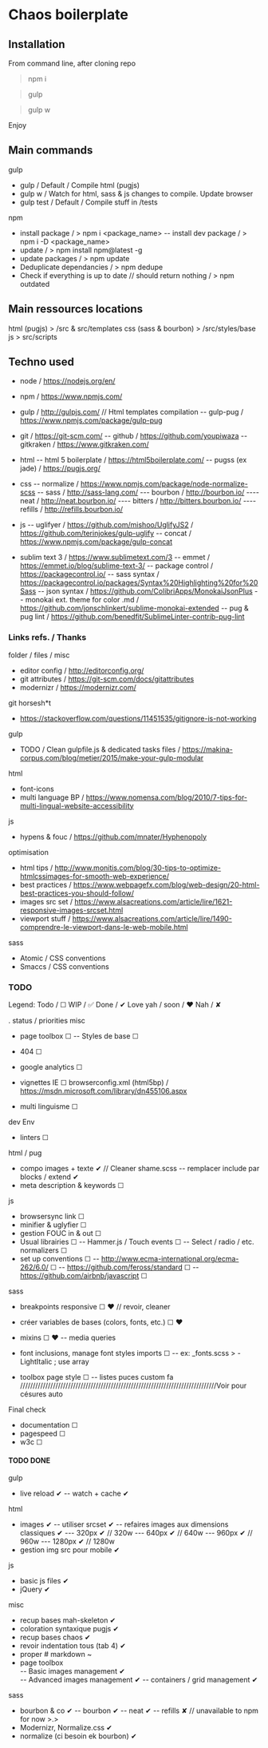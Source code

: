 # Chaos boilerplate

 

## Installation
From command line, after cloning repo
> npm i

> gulp

> gulp w

Enjoy


## Main commands

gulp
- gulp												/ Default / Compile html (pugjs)
- gulp w											/ Watch for html, sass & js changes to compile. Update browser
- gulp test											/ Default / Compile stuff in /tests

npm
- install package 									/ > npm i <package_name>
-- install dev package								/ > npm i -D <package_name>
- update 											/ > npm install npm@latest -g
- update packages 									/ > npm update
- Deduplicate dependancies							/ > npm dedupe
- Check if everything is up to date // should return nothing / > npm outdated



## Main ressources locations
html (pugjs) 										> /src & src/templates
css (sass & bourbon)								> /src/styles/base
js													> src/scripts



## Techno used
- node												/ https://nodejs.org/en/
- npm												/ https://www.npmjs.com/
- gulp												/ http://gulpjs.com/
// Html templates compilation
-- gulp-pug											/ https://www.npmjs.com/package/gulp-pug
	
- git												/ https://git-scm.com/
-- github											/ https://github.com/youpiwaza
-- gitkraken										/ https://www.gitkraken.com/

- html
-- html 5 boilerplate								/ https://html5boilerplate.com/
-- pugss (ex jade)									/ https://pugjs.org/

- css
-- normalize										/ https://www.npmjs.com/package/node-normalize-scss
-- sass												/ http://sass-lang.com/
--- bourbon											/ http://bourbon.io/
---- neat											/ http://neat.bourbon.io/
---- bitters										/ http://bitters.bourbon.io/
---- refills										/ http://refills.bourbon.io/

- js
-- uglifyer											/ https://github.com/mishoo/UglifyJS2 / https://github.com/terinjokes/gulp-uglify
-- concat											/ https://www.npmjs.com/package/gulp-concat

- sublim text 3 									/ https://www.sublimetext.com/3
-- emmet 											/ https://emmet.io/blog/sublime-text-3/
-- package control 									/ https://packagecontrol.io/
-- sass syntax										/ https://packagecontrol.io/packages/Syntax%20Highlighting%20for%20Sass
-- json syntax										/ https://github.com/ColibriApps/MonokaiJsonPlus
-- monokai ext. theme for color .md					/ https://github.com/jonschlinkert/sublime-monokai-extended
-- pug & pug lint									/ https://github.com/benedfit/SublimeLinter-contrib-pug-lint



### Links refs. / Thanks
folder / files / misc
- editor config										/ http://editorconfig.org/
- git attributes 									/ https://git-scm.com/docs/gitattributes
- modernizr											/ https://modernizr.com/

git horsesh*t
- https://stackoverflow.com/questions/11451535/gitignore-is-not-working

gulp
- TODO / Clean gulpfile.js & dedicated tasks files 	/ https://makina-corpus.com/blog/metier/2015/make-your-gulp-modular

html
- font-icons
- multi language BP									/ https://www.nomensa.com/blog/2010/7-tips-for-multi-lingual-website-accessibility

js
- hypens & fouc										/ https://github.com/mnater/Hyphenopoly

optimisation
- html tips											/ http://www.monitis.com/blog/30-tips-to-optimize-htmlcssimages-for-smooth-web-experience/
- best practices									/ https://www.webpagefx.com/blog/web-design/20-html-best-practices-you-should-follow/
- images src set									/ https://www.alsacreations.com/article/lire/1621-responsive-images-srcset.html
- viewport stuff									/ https://www.alsacreations.com/article/lire/1490-comprendre-le-viewport-dans-le-web-mobile.html

sass
- Atomic / CSS conventions
- Smaccs / CSS conventions


### TODO
Legend:
Todo / ☐
WIP / ✅
Done / ✔
Love yah / soon / ❤
Nah / ✘



.											  status / priorities
misc
- page toolbox										☐
-- Styles de base 									☐

- 404												☐
- google analytics									☐
- vignettes IE										☐		browserconfig.xml (html5bp) / https://msdn.microsoft.com/library/dn455106.aspx
- multi linguisme									☐


dev Env
- linters											☐


html / pug
- compo images + texte								✔ // Cleaner shame.scss
-- remplacer include par blocks / extend			✔
- meta description & keywords						☐


js
- browsersync link									☐
- minifier & uglyfier								☐
- gestion FOUC	in & out							☐
- Usual librairies 									☐
-- Hammer.js / Touch events 						☐
-- Select / radio / etc. normalizers 				☐
- set up conventions								☐
-- http://www.ecma-international.org/ecma-262/6.0/	☐
-- https://github.com/feross/standard				☐
-- https://github.com/airbnb/javascript				☐


sass
- breakpoints responsive							☐ ❤ // revoir, cleaner
- créer variables de bases (colors, fonts, etc.)	☐ ❤
- mixins											☐ ❤
-- media queries

- font inclusions, manage font styles imports		☐
-- ex: _fonts.scss > -LightItalic ; use array

- toolbox page style 								☐
-- listes puces custom fa
//////////////////////////////////////////////////////////////////////////////Voir pour césures auto


Final check
- documentation										☐
- pagespeed											☐
- w3c												☐




#### TODO DONE

gulp
- live reload										✔
-- watch + cache									✔

html
- images											✔
-- utiliser srcset									✔
-- refaires images aux dimensions classiques		✔
---  320px											✔	//  320w
---  640px											✔	//  640w
---  960px											✔	//  960w
--- 1280px											✔	// 1280w
- gestion img src pour mobile						✔

js
- basic js files									✔
- jQuery											✔

misc
- recup bases mah-skeleton 							✔
- coloration syntaxique pugjs						✔
- recup bases chaos		 							✔
- revoir indentation tous (tab 4)					✔
- proper # markdown									~
- page toolbox										  
-- Basic images management							✔  
-- Advanced images management						✔ 
-- containers / grid management						✔ 

sass
- bourbon & co										✔
-- bourbon											✔
-- neat												✔
-- refills											✘ // unavailable to npm for now >.>
- Modernizr, Normalize.css 							✔
- normalize (ci besoin ek bourbon)					✔

